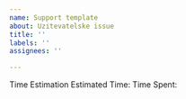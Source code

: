 ```yaml
---
name: Support template
about: Uzitevatelske issue
title: ''
labels: ''
assignees: ''

---
```


Time Estimation
Estimated Time: <!-- Enter the estimated time here -->
Time Spent: <!-- Update this as work progresses -->
